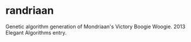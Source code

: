 randriaan
=========

Genetic algorithm generation of Mondriaan's Victory Boogie Woogie.  2013 Elegant Algorithms entry.